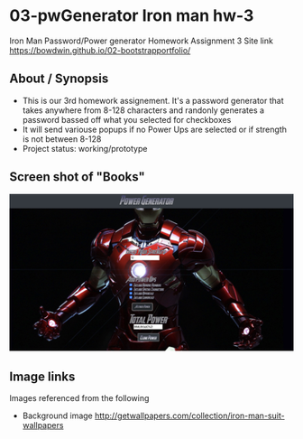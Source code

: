 # 03-pwGenerator Iron man hw-3

Iron Man Password/Power generator Homework Assignment 3
Site link https://bowdwin.github.io/02-bootstrapportfolio/
## About / Synopsis

* This is our 3rd homework assignement. It's a password generator that takes anywhere from 8-128 characters and randonly generates a password bassed off what you selected for checkboxes
* It will send variouse popups if no Power Ups are selected or if strength is not between 8-128
* Project status: working/prototype


## Screen shot of "Books"

![](images/screenshot.png)

## Image links
Images referenced from the following 
* Background image  http://getwallpapers.com/collection/iron-man-suit-wallpapers
